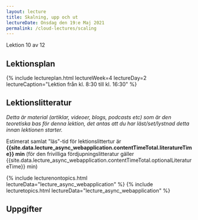 ```yaml
---
layout: lecture
title: Skalning, upp och ut
lectureDate: Onsdag den 19:e Maj 2021
permalink: /cloud-lectures/scaling
---
```


Lektion 10 av 12

## Lektionsplan

{% include lectureplan.html lectureWeek=4 lectureDay=2 lectureCaption="Lektion från kl. 8:30 till kl. 16:30" %}

## Lektionslitteratur
*Detta är material (artiklar, videoer, blogs, podcasts etc) som är den teoretiska bas för denna lektion, det antas att du har läst/set/lystnad detta innan lektionen starter.*


Estimerat samlat "läs"-tid för lektionslittertur är **{{site.data.lecture_async_webapplication.contentTimeTotal.literatureTime}} min** (för den frivilliga fördjupningslitteratur gäller {{site.data.lecture_async_webapplication.contentTimeTotal.optionalLiteratureTime}} min)

{% include lecturenontopics.html lectureData="lecture_async_webapplication" %}
{% include lecturetopics.html lectureData="lecture_async_webapplication" %}

## Uppgifter

